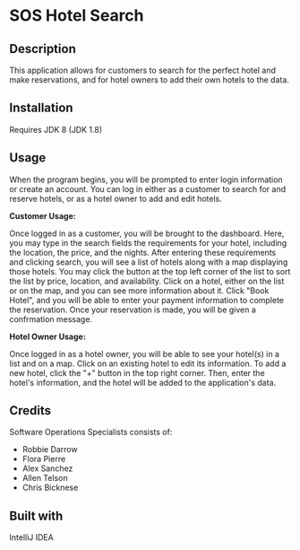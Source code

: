 SOS Hotel Search
===

Description
---
This application allows for customers to search for the perfect hotel and make reservations, and for hotel owners to add their own 
hotels to the data.

Installation
---
Requires JDK 8 (JDK 1.8)

Usage
---
When the program begins, you will be prompted to enter login information or create an account.
You can log in either as a customer to search for and reserve hotels, or as a hotel owner to add and edit hotels.

**Customer Usage:**

Once logged in as a customer, you will be brought to the dashboard. Here, you may type in the search fields the requirements for your
hotel, including the location, the price, and the nights. After entering these requirements and clicking search, you will see a list of
hotels along with a map displaying those hotels. You may click the button at the top left corner of the list to sort the list by
price, location, and availability. Click on a hotel, either on the list or on the map, and you can see more information about it.
Click "Book Hotel", and you will be able to enter your payment information to complete the reservation. Once your reservation is made, you will be given a confrmation message.

**Hotel Owner Usage:**

Once logged in as a hotel owner, you will be able to see your hotel(s) in a list and on a map. Click on an existing hotel to edit
its information. To add a new hotel, click the "+" button in the top right corner. Then, enter the hotel's information, and the hotel
will be added to the application's data.

Credits
---
Software Operations Specialists consists of:
* Robbie Darrow
* Flora Pierre
* Alex Sanchez
* Allen Telson
* Chris Bicknese

Built with
---
IntelliJ IDEA
